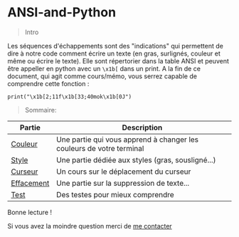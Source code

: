 # ANSI-and-Python
>Intro

Les séquences d'échappements sont des "indications" qui permettent de dire à notre code comment écrire un texte (en gras, surlignés, couleur et même ou écrire le texte).
Elle sont répertorier dans la table ANSI et peuvent être appeller en python avec un ``\x1b[`` dans un print.
A la fin de ce document, qui agit comme cours/mémo, vous serrez capable de comprendre cette fonction :
```
print("\x1b[2;11f\x1b[33;40mok\x1b[0J")
```

>Sommaire:

|Partie|Description|
|---|---|
|[Couleur](/c1.md)|Une partie qui vous apprend à changer les couleurs de votre terminal|
|[Style](/c2.md)|Une partie dédiée aux styles (gras, sousligné...)|
|[Curseur](/c3.md)|Un cours sur le déplacement du curseur|
|[Effacement](/c4.md)|Une partie sur la suppression de texte...|
|[Test](/c5.md)|Des testes pour mieux comprendre|

Bonne lecture !

Si vous avez la moindre question merci de [me contacter](mathiskremer.mk@gmail.com)
